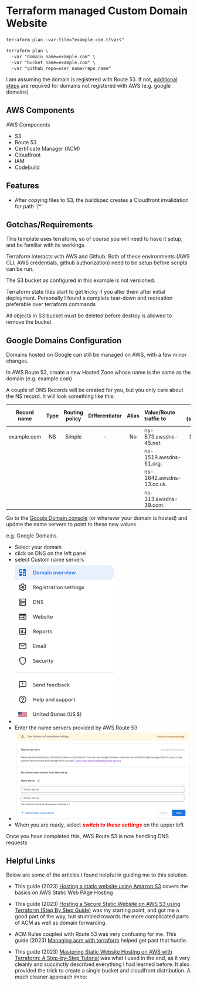 # Terraform managed Custom Domain Website

```shell
terraform plan -var-file="example.com.tfvars"
```

```shell
terraform plan \
  -var "domain_name=example.com" \
  -var "bucket_name=example.com" \
  -var "github_repo=user_name/repo_name"
```

I am assuming the domain is registered with Route 53. If not, [additional steps](#google-domains-configuration) are required for domains not registered with AWS (e.g. google domains)

## AWS Components

AWS Components
* S3
* Route 53
* Certificate Manager (ACM)
* Cloudfront
* IAM
* Codebuild

## Features

* After copying files to S3, the buildspec creates a Cloudfront invalidation for path '/*'

## Gotchas/Requirements

This template uses terraform, so of course you will need to have it setup, and be familiar with its workings.

Terraform interacts with AWS and Github. Both of these environments (AWS CLI, AWS credentials, github authorization) need to be setup before scripts can be run.

The S3 bucket as configured in this example is not versioned.

Terraform state files start to get tricky if you alter them after initial deployment. Personally I found a complete tear-down and recreation preferable over terraform commands

All objects in S3 bucket must be deleted before destroy is allowed to remove the bucket

## Google Domains Configuration

Domains hosted on Google can still be managed on AWS, with a few minor changes.

In AWS Route 53, create a new Hosted Zone whose name is the same as the domain (e.g. example.com)

A couple of DNS Records will be created for you, but you only care about the NS record. It will look something like this:

| Record name |  Type  |  Routing policy  |  Differentiator  |  Alias  | Value/Route traffic to   |  TTL (seconds)  |  Health check ID  |  Evaluate target health  |  Record ID  |
|-------------|:------:|:----------------:|:----------------:|:-------:|:-------------------------|:---------------:|:-----------------:|:------------------------:|:-----------:|
| example.com |   NS   |      Simple      |        -         |   No    | ns-873.awsdns-45.net.    |     172800      |         -         |            -             |      -      |
| |        |                  |                  |         | ns-1519.awsdns-61.org.   |                 |                   |                          |             |
| |        |                  |                  |         | ns-1642.awsdns-13.co.uk. |                 |                   |                          |             |
| |        |                  |                  |         | ns-313.awsdns-39.com.    |                 |                   |                          |             |

Go to the [Google Domain console](https://domains.google.com/registrar/) (or wherever your domain is hosted) and update the name servers to point to these new values.

e.g. Google Domains
* Select your domain
* click on DNS on the left panel
* select Custom name servers
* ![img.png](img.png)
* Enter the name servers provided by AWS Route 53
* ![img_1.png](img_1.png)
* When you are ready, select <span style="color: red">**_switch to these settings_**</span> on the upper left

Once you have completed this, AWS Route 53 is now handling DNS requests

## Helpful Links

Below are some of the articles I found helpful in guiding me to this solution.

* This guide (2023) [Hosting a static website using Amazon S3](https://docs.aws.amazon.com/AmazonS3/latest/userguide/WebsiteHosting.html) covers the basics on AWS Static Web PAge Hosting

* This guide (2023) [Hosting a Secure Static Website on AWS S3 using Terraform (Step By Step Guide)](https://www.alexhyett.com/terraform-s3-static-website-hosting/) was my starting point, and got me a good part of the way, but stumbled towards the more complicated parts of ACM as well as domain forwarding.

* ACM Rules coupled with Route 53 was very confusing for me. This guide (2023) [Managing acm with terraform](https://headforthe.cloud/article/managing-acm-with-terraform/) helped get past that hurdle.

* This guide (2023) [Mastering Static Website Hosting on AWS with Terraform: A Step-by-Step Tutorial](https://medium.com/@walid.karray/mastering-static-website-hosting-on-aws-with-terraform-a-step-by-step-tutorial-5401ccd2f4fb) was what I used in the end, as it very cleanly and succinctly described everything I had learned before. It also provided the trick to create a single bucket and cloudfront distribution. A much cleaner approach imho:  
